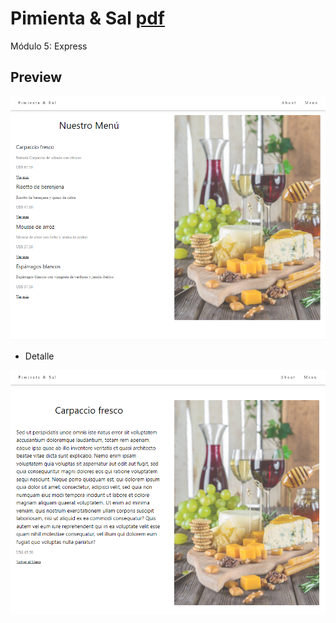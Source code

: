 # Pimienta & Sal [pdf](https://github.com/EveNavarro/pimientaYsal/blob/master/Ej-pdf/pdf%20-%20Ejercitaci%C3%B3n%20Vistas%20din%C3%A1micas%20con%20EJS.pdf)


Módulo 5: Express


## Preview 

<img src="https://github.com/EveNavarro/pimientaYsal/blob/master/public/images/pys-home.png"/>

- Detalle

<img src="https://github.com/EveNavarro/pimientaYsal/blob/master/public/images/pys-detalle.png"/>

